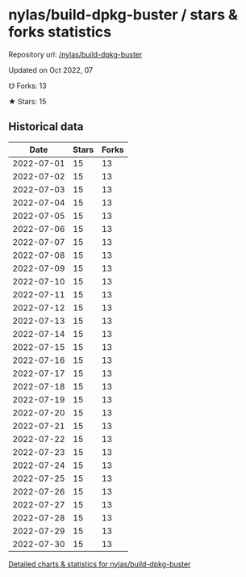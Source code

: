 # nylas/build-dpkg-buster / stars & forks statistics

Repository url: [/nylas/build-dpkg-buster](https://github.com/nylas/build-dpkg-buster)

Updated on Oct 2022, 07

☋ Forks: 13

★ Stars: 15

## Historical data
| Date | Stars | Forks |
|------|-------|-------|
| 2022-07-01 | 15 | 13 | 
| 2022-07-02 | 15 | 13 | 
| 2022-07-03 | 15 | 13 | 
| 2022-07-04 | 15 | 13 | 
| 2022-07-05 | 15 | 13 | 
| 2022-07-06 | 15 | 13 | 
| 2022-07-07 | 15 | 13 | 
| 2022-07-08 | 15 | 13 | 
| 2022-07-09 | 15 | 13 | 
| 2022-07-10 | 15 | 13 | 
| 2022-07-11 | 15 | 13 | 
| 2022-07-12 | 15 | 13 | 
| 2022-07-13 | 15 | 13 | 
| 2022-07-14 | 15 | 13 | 
| 2022-07-15 | 15 | 13 | 
| 2022-07-16 | 15 | 13 | 
| 2022-07-17 | 15 | 13 | 
| 2022-07-18 | 15 | 13 | 
| 2022-07-19 | 15 | 13 | 
| 2022-07-20 | 15 | 13 | 
| 2022-07-21 | 15 | 13 | 
| 2022-07-22 | 15 | 13 | 
| 2022-07-23 | 15 | 13 | 
| 2022-07-24 | 15 | 13 | 
| 2022-07-25 | 15 | 13 | 
| 2022-07-26 | 15 | 13 | 
| 2022-07-27 | 15 | 13 | 
| 2022-07-28 | 15 | 13 | 
| 2022-07-29 | 15 | 13 | 
| 2022-07-30 | 15 | 13 | 


[Detailed charts & statistics for nylas/build-dpkg-buster](https://reviewgithub.com/rep/nylas/build-dpkg-buster)
